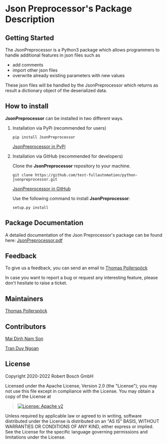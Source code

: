 # Json Preprocessor\'s Package Description

## Getting Started

The JsonPreprocessor is a Python3 package which allows programmers to
handle additional features in json files such as

-   add comments
-   import other json files
-   overwrite already existing parameters with new values

These json files will be handled by the JsonPreprocessor which returns
as result a dictionary object of the deserialized data.

## How to install

**JsonPreprocessor** can be installed in two different ways.

1.  Installation via PyPi (recommended for users)

    ``` 
    pip install JsonPreprocessor
    ```

    [JsonPreprocessor in
    PyPi](https://pypi.org/project/JsonPreprocessor/)

2.  Installation via GitHub (recommended for developers)

    Clone the **JsonPreprocessor** repository to your machine.

    ``` 
    git clone https://github.com/test-fullautomation/python-jsonpreprocessor.git
    ```

    [JsonPreprocessor in
    GitHub](https://github.com/test-fullautomation/python-jsonpreprocessor)

    Use the following command to install **JsonPreprocessor**:

    ``` 
    setup.py install
    ```

## Package Documentation

A detailed documentation of the Json Preprocessor\'s package can be
found here:
[JsonPreprocessor.pdf](https://github.com/test-fullautomation/python-jsonpreprocessor/blob/develop/JsonPreprocessor/JsonPreprocessor.pdf)

## Feedback

To give us a feedback, you can send an email to [Thomas
Pollerspöck](mailto:Thomas.Pollerspoeck@de.bosch.com)

In case you want to report a bug or request any interesting feature,
please don\'t hesitate to raise a ticket.

## Maintainers

[Thomas Pollerspöck](mailto:Thomas.Pollerspoeck@de.bosch.com)

## Contributors

[Mai Dinh Nam Son](mailto:son.maidinhnam@vn.bosch.com)

[Tran Duy Ngoan](mailto:Ngoan.TranDuy@vn.bosch.com)

## License

Copyright 2020-2022 Robert Bosch GmbH

Licensed under the Apache License, Version 2.0 (the \"License\"); you
may not use this file except in compliance with the License. You may
obtain a copy of the License at

> [![License: Apache
> v2](https://img.shields.io/pypi/l/robotframework.svg)](http://www.apache.org/licenses/LICENSE-2.0.html)

Unless required by applicable law or agreed to in writing, software
distributed under the License is distributed on an \"AS IS\" BASIS,
WITHOUT WARRANTIES OR CONDITIONS OF ANY KIND, either express or implied.
See the License for the specific language governing permissions and
limitations under the License.
